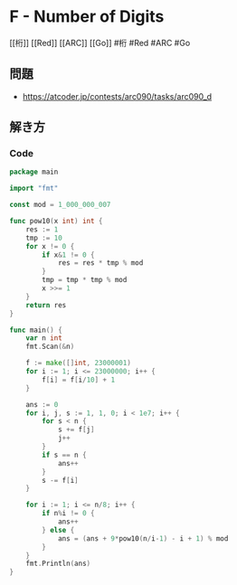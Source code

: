 # F - Number of Digits
[[桁]] [[Red]] [[ARC]] [[Go]]
#桁 #Red #ARC #Go 

## 問題
- https://atcoder.jp/contests/arc090/tasks/arc090_d

## 解き方
### Code
```go
package main

import "fmt"

const mod = 1_000_000_007

func pow10(x int) int {
	res := 1
	tmp := 10
	for x != 0 {
		if x&1 != 0 {
			res = res * tmp % mod
		}
		tmp = tmp * tmp % mod
		x >>= 1
	}
	return res
}

func main() {
	var n int
	fmt.Scan(&n)

	f := make([]int, 23000001)
	for i := 1; i <= 23000000; i++ {
		f[i] = f[i/10] + 1
	}

	ans := 0
	for i, j, s := 1, 1, 0; i < 1e7; i++ {
		for s < n {
			s += f[j]
			j++
		}
		if s == n {
			ans++
		}
		s -= f[i]
	}

	for i := 1; i <= n/8; i++ {
		if n%i != 0 {
			ans++
		} else {
			ans = (ans + 9*pow10(n/i-1) - i + 1) % mod
		}
	}
	fmt.Println(ans)
}
```